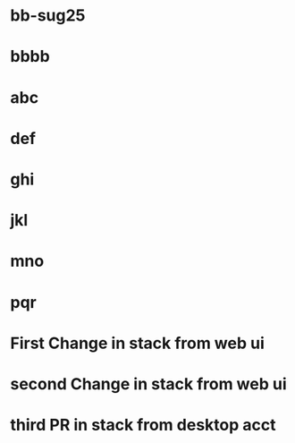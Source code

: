 # bb-sug25

# bbbb

# abc

# def

# ghi

# jkl

# mno

# pqr

# First Change in stack from web ui

# second Change in stack from web ui

# third PR in stack from desktop acct


